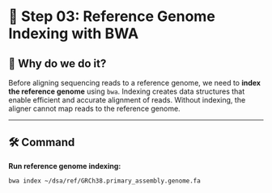 # 🧪 Step 03: Reference Genome Indexing with BWA

## 🎯 Why do we do it?

Before aligning sequencing reads to a reference genome, we need to **index the reference genome** using `bwa`. Indexing creates data structures that enable efficient and accurate alignment of reads. Without indexing, the aligner cannot map reads to the reference genome.

---

## 🛠️ Command

**Run reference genome indexing:**

```bash
bwa index ~/dsa/ref/GRCh38.primary_assembly.genome.fa
```
